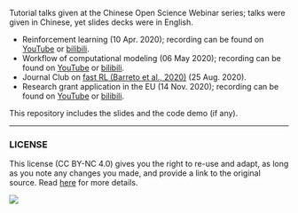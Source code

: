 Tutorial talks given at the Chinese Open Science Webinar series; talks were given in Chinese, yet slides decks were in English.

 - Reinforcement learning (10 Apr. 2020); recording can be found on [YouTube](https://youtu.be/ss30ch9IZnw) or [bilibili](https://www.bilibili.com/video/BV135411t7f3).
 - Workflow of computational modeling (06 May 2020); recording can be found on [YouTube](https://youtu.be/w8UvTu8MTP4) or [bilibili](https://www.bilibili.com/video/BV1RK4y1b7ay/).
 - Journal Club on [fast RL (Barreto et al., 2020)](https://www.pnas.org/content/early/2020/08/13/1907370117) (25 Aug. 2020).
 - Research grant application in the EU (14 Nov. 2020); recording can be found on [YouTube](https://youtu.be/VA2SZDKDzwY) or [bilibili](https://www.bilibili.com/video/BV1eh411C7gx).

This repository includes the slides and the code demo (if any). 

___

### LICENSE

This license (CC BY-NC 4.0) gives you the right to re-use and adapt, as long as you note any changes you made, and provide a link to the original source. Read [here](https://creativecommons.org/licenses/by-nc/4.0/) for more details. 

![](https://upload.wikimedia.org/wikipedia/commons/9/99/Cc-by-nc_icon.svg)
